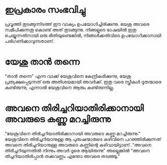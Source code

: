 # ഇപ്രകാരം സംഭവിച്ചു
പ്രവൃത്തി തുടങ്ങുന്നിടത്ത് ഈ വാക്യം ഉപയോഗിച്ചിരിക്കുന്നു. യേശു അവരെ സമീപിക്കുന്നതു കൊണ്ട് അത് തുടങ്ങുന്നു. നിങ്ങളുടെ ഭാഷയിൽ ഇതു ചെയ്യുന്നതിനായി ഒരു രീതിയുണ്ടെങ്കിൽ, നിങ്ങൾക്കതിവിടെ ഉപയോഗിക്കാനായി പരിഗണിക്കാവുന്നതാണ്.
# യേശു താൻ തന്നെ
“താൻ തന്നെ” എന്ന വാക്ക് യേശുവിനെ കേന്ദ്രീകരിക്കുന്നു, യേശു പ്രത്യക്ഷപ്പെടുന്നത് ഒരു അതിശയമായി അവർക്ക്. ഇതു വരെ സ്ത്രീകൾ ദൂതന്മാരെ കണ്ടിരുന്നു, എന്നാൽ യേശുവിനെ ആരും കണ്ടിരുന്നില്ല. 
# അവനെ തിരിച്ചറിയാതിരിക്കാനായി അവരുടെ കണ്ണു മറച്ചിരുന്നു
“യേശുവിനെ തിരിച്ചറിയാതിരിക്കാനായി അവരുടെ കണ്ണു മറച്ചിരുന്നു.” യേശുവിനെ തിരിച്ചറിയാനുള്ള ആ പുരുഷന്മാരുടെ കഴിവിനെ പറഞ്ഞിരിക്കുന്നത് അവനെ തിരിച്ചറിയാനുള്ള അവരുടെ കണ്ണിന്റെ കഴിവായിട്ടാണ്. “അവനെ തിരിച്ചറിയുന്നതിൽ നിന്നും അവർ ദൂരെ ആയിരുന്നു” അല്ലെങ്കിൽ “അവനെ തിച്ചറിയാതിരിപ്പാൻ തക്കവണ്ണം എന്തോ അവരെ തടഞ്ഞു.”
